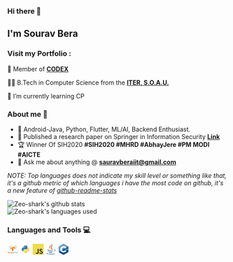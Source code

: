 ### Hi there 👋

<!--
**Zeo-shark/Zeo-shark** is a ✨ _special_ ✨ repository because its `README.md` (this file) appears on your GitHub profile.-->

## I'm Sourav Bera

### Visit my Portfolio : 

:star_struck: Member of **[CODEX](https://github.com/codex-iter)** 

👨‍🎓 B.Tech in Computer Science from the **[ITER, S.O.A.U.](https://www.soa.ac.in/iter)** 

🌱 I’m currently learning CP

### About me :eyes:

- :dart: Android-Java, Python, Flutter, ML/AI, Backend Enthusiast. 
- 📜 Published a research paper on Springer in Information Security **[Link](https://link.springer.com/chapter/10.1007/978-981-15-6202-0_65)** 
- :trophy: Winner Of SIH2020   **#SIH2020 #MHRD #AbhayJere #PM MODI #AICTE** 
- :e-mail: Ask me about anything @ **[sauravberaiit@gmail.com](sauravberiit@gmail.com)**
                                  
*NOTE: Top languages does not indicate my skill level or something like that, it's a github metric of which languages i have the most code on github, it's a new feature of [github-readme-stats](https://github.com/Zeo-shark/Zeo-shark)*
                             
![Zeo-shark's github stats](https://github-readme-stats.vercel.app/api?username=Zeo-shark&show_icons=true&theme=dracula)                        
![Zeo-shark's languages used](https://github-readme-stats.vercel.app/api/top-langs/?username=Zeo-shark&hide=php&theme=algolia)

### Languages and Tools :computer:

<code><img height="25" src="https://raw.githubusercontent.com/github/explore/80688e429a7d4ef2fca1e82350fe8e3517d3494d/topics/tensorflow/tensorflow.png"></code>
<code><img height="25" src="https://raw.githubusercontent.com/github/explore/80688e429a7d4ef2fca1e82350fe8e3517d3494d/topics/python/python.png"></code>
<code><img height="25" src="https://raw.githubusercontent.com/github/explore/80688e429a7d4ef2fca1e82350fe8e3517d3494d/topics/javascript/javascript.png"></code>
<code><img height="25" src="https://raw.githubusercontent.com/github/explore/80688e429a7d4ef2fca1e82350fe8e3517d3494d/topics/java/java.png"></code>
<code><img height="25" src="https://raw.githubusercontent.com/github/explore/5c058a388828bb5fde0bcafd4bc867b5bb3f26f3/topics/cpp/cpp.png"></code>


<!--Here are some ideas to get you started:

- 🔭 I’m currently working on ...
- 🌱 I’m currently learning ...
- 👯 I’m looking to collaborate on ...
- 🤔 I’m looking for help with ...
- 💬 Ask me about ...
- 📫 How to reach me: ...
- 😄 Pronouns: ...
- ⚡ Fun fact: ...
--!>
<!--                                                                                                                                                                                 
             

                                                                                                                                                                                
                                                                                                                                                                                
                                                                                                                                                                                
                                                                                                                                                                                

 
